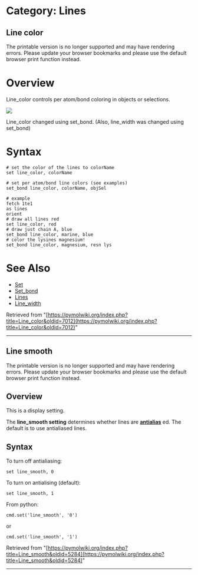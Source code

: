 # Category: Lines

## Line color

The printable version is no longer supported and may have rendering errors. Please update your browser bookmarks and please use the default browser print function instead.

# Overview

Line_color controls per atom/bond coloring in objects or selections. 

[![](/images/b/ba/Lw2.png)](/index.php/File:Lw2.png)

[](/index.php/File:Lw2.png "Enlarge")

Line_color changed using set_bond. (Also, line_width was changed using set_bond)

# Syntax
    
    
    # set the color of the lines to colorName
    set line_color, colorName
    
    # set per atom/bond line colors (see examples)
    set_bond line_color, colorName, objSel
    
    # example
    fetch 1te1
    as lines
    orient
    # draw all lines red
    set line_color, red
    # draw just chain A, blue
    set_bond line_color, marine, blue
    # color the lysines magnesium!
    set_bond line_color, magnesium, resn lys
    

# See Also

  * [Set](/index.php/Set "Set")
  * [Set_bond](/index.php/Set_bond "Set bond")
  * [Lines](/index.php/Lines "Lines")
  * [Line_width](/index.php/Line_width "Line width")



Retrieved from "[https://pymolwiki.org/index.php?title=Line_color&oldid=7012](https://pymolwiki.org/index.php?title=Line_color&oldid=7012)"


---

## Line smooth

The printable version is no longer supported and may have rendering errors. Please update your browser bookmarks and please use the default browser print function instead.

## Overview

This is a display setting. 

The **line_smooth setting** determines whether lines are **[antialias](/index.php/Antialias "Antialias")** ed. The default is to use antialiased lines. 

## Syntax

To turn off antialiasing: 
    
    
    set line_smooth, 0
    

To turn on antialising (default): 
    
    
    set line_smooth, 1
    

From python: 
    
    
    cmd.set('line_smooth', '0')
    

or 
    
    
    cmd.set('line_smooth', '1')
    

Retrieved from "[https://pymolwiki.org/index.php?title=Line_smooth&oldid=5284](https://pymolwiki.org/index.php?title=Line_smooth&oldid=5284)"


---

